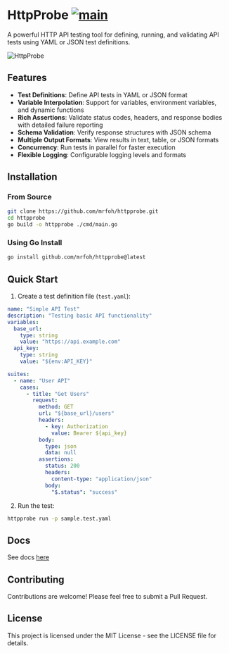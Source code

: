 # HttpProbe [![main](https://github.com/mrfoh/httpprobe/actions/workflows/main.yml/badge.svg?event=push)](https://github.com/mrfoh/httpprobe/actions/workflows/main.yml)

A powerful HTTP API testing tool for defining, running, and validating API tests using YAML or JSON test definitions.

![HttpProbe](https://via.placeholder.com/800x400?text=HttpProbe+API+Testing+Tool)

## Features

- **Test Definitions**: Define API tests in YAML or JSON format
- **Variable Interpolation**: Support for variables, environment variables, and dynamic functions
- **Rich Assertions**: Validate status codes, headers, and response bodies with detailed failure reporting
- **Schema Validation**: Verify response structures with JSON schema
- **Multiple Output Formats**: View results in text, table, or JSON formats
- **Concurrency**: Run tests in parallel for faster execution
- **Flexible Logging**: Configurable logging levels and formats

## Installation

### From Source

```bash
git clone https://github.com/mrfoh/httpprobe.git
cd httpprobe
go build -o httpprobe ./cmd/main.go
```

### Using Go Install

```bash
go install github.com/mrfoh/httpprobe@latest
```

## Quick Start

1. Create a test definition file (`test.yaml`):

```yaml
name: "Simple API Test"
description: "Testing basic API functionality"
variables:
  base_url:
    type: string
    value: "https://api.example.com"
  api_key:
    type: string
    value: "${env:API_KEY}"

suites:
  - name: "User API"
    cases:
      - title: "Get Users"
        request:
          method: GET
          url: "${base_url}/users"
          headers:
            - key: Authorization
              value: Bearer ${api_key}
          body:
            type: json
            data: null
          assertions:
            status: 200
            headers:
              content-type: "application/json"
            body:
              "$.status": "success"
```

2. Run the test:

```bash
httpprobe run -p sample.test.yaml
```

## Docs

See docs [here](https://mrfoh.github.io/httpprobe/)

## Contributing

Contributions are welcome! Please feel free to submit a Pull Request.

## License

This project is licensed under the MIT License - see the LICENSE file for details.